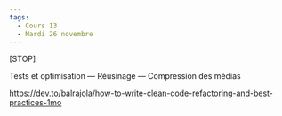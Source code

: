 ```yaml
---
tags:
  - Cours 13
  - Mardi 26 novembre
---
```


[STOP]

Tests et optimisation
— Réusinage
— Compression des médias

https://dev.to/balrajola/how-to-write-clean-code-refactoring-and-best-practices-1mo